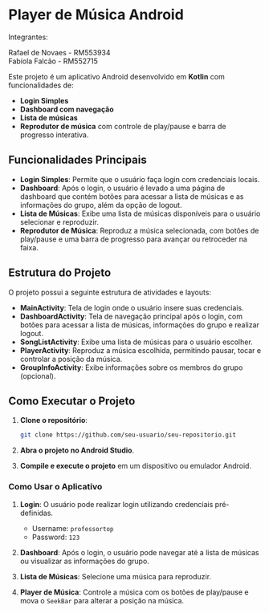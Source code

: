 # Player de Música Android

Integrantes:

Rafael de Novaes - RM553934  
Fabíola Falcão - RM552715  

Este projeto é um aplicativo Android desenvolvido em **Kotlin** com funcionalidades de:
- **Login Simples**
- **Dashboard com navegação**
- **Lista de músicas**
- **Reprodutor de música** com controle de play/pause e barra de progresso interativa.

## Funcionalidades Principais

- **Login Simples**: Permite que o usuário faça login com credenciais locais.
- **Dashboard**: Após o login, o usuário é levado a uma página de dashboard que contém botões para acessar a lista de músicas e as informações do grupo, além da opção de logout.
- **Lista de Músicas**: Exibe uma lista de músicas disponíveis para o usuário selecionar e reproduzir.
- **Reprodutor de Música**: Reproduz a música selecionada, com botões de play/pause e uma barra de progresso para avançar ou retroceder na faixa.

## Estrutura do Projeto

O projeto possui a seguinte estrutura de atividades e layouts:

- **MainActivity**: Tela de login onde o usuário insere suas credenciais.
- **DashboardActivity**: Tela de navegação principal após o login, com botões para acessar a lista de músicas, informações do grupo e realizar logout.
- **SongListActivity**: Exibe uma lista de músicas para o usuário escolher.
- **PlayerActivity**: Reproduz a música escolhida, permitindo pausar, tocar e controlar a posição da música.
- **GroupInfoActivity**: Exibe informações sobre os membros do grupo (opcional).
  
## Como Executar o Projeto

1. **Clone o repositório**:
   ```bash
   git clone https://github.com/seu-usuario/seu-repositorio.git
   ```

2. **Abra o projeto no Android Studio**.
   
3. **Compile e execute o projeto** em um dispositivo ou emulador Android.

### Como Usar o Aplicativo

1. **Login**: O usuário pode realizar login utilizando credenciais pré-definidas.
   - Username: `professortop`
   - Password: `123`

2. **Dashboard**: Após o login, o usuário pode navegar até a lista de músicas ou visualizar as informações do grupo.

3. **Lista de Músicas**: Selecione uma música para reproduzir.

4. **Player de Música**: Controle a música com os botões de play/pause e mova o `SeekBar` para alterar a posição na música.
